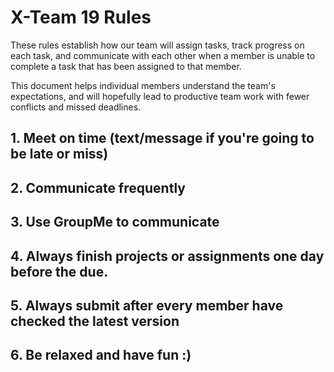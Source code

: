 # X-Team 19 Rules

These rules establish how our team will assign tasks,
track progress on each task, and communicate with each other 
when a member is unable to complete a task that has been assigned to that member.

This document helps individual members understand the team's expectations,
and will hopefully lead to productive team work with fewer conflicts
and missed deadlines.

## 1. Meet on time (text/message if you're going to be late or miss)
## 2. Communicate frequently 
## 3. Use GroupMe to communicate
## 4. Always finish projects or assignments one day before the due.
## 5. Always submit after every member have checked the latest version
## 6. Be relaxed and have fun :)





